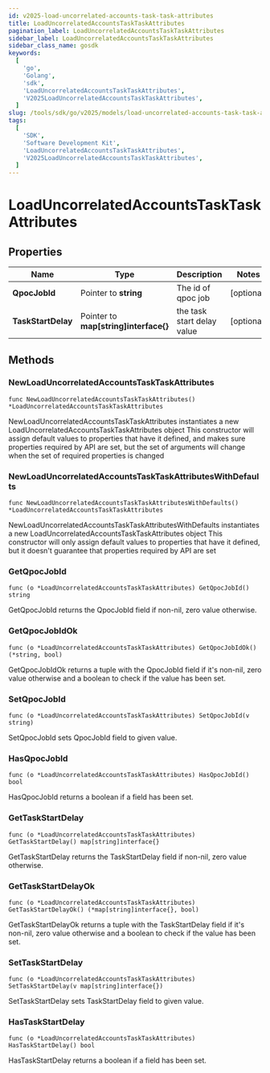 ```yaml
---
id: v2025-load-uncorrelated-accounts-task-task-attributes
title: LoadUncorrelatedAccountsTaskTaskAttributes
pagination_label: LoadUncorrelatedAccountsTaskTaskAttributes
sidebar_label: LoadUncorrelatedAccountsTaskTaskAttributes
sidebar_class_name: gosdk
keywords:
  [
    'go',
    'Golang',
    'sdk',
    'LoadUncorrelatedAccountsTaskTaskAttributes',
    'V2025LoadUncorrelatedAccountsTaskTaskAttributes',
  ]
slug: /tools/sdk/go/v2025/models/load-uncorrelated-accounts-task-task-attributes
tags:
  [
    'SDK',
    'Software Development Kit',
    'LoadUncorrelatedAccountsTaskTaskAttributes',
    'V2025LoadUncorrelatedAccountsTaskTaskAttributes',
  ]
---
```


# LoadUncorrelatedAccountsTaskTaskAttributes

## Properties

| Name | Type | Description | Notes |
| --- | --- | --- | --- |
| **QpocJobId** | Pointer to **string** | The id of qpoc job | [optional] |
| **TaskStartDelay** | Pointer to **map[string]interface{}** | the task start delay value | [optional] |

## Methods

### NewLoadUncorrelatedAccountsTaskTaskAttributes

`func NewLoadUncorrelatedAccountsTaskTaskAttributes() *LoadUncorrelatedAccountsTaskTaskAttributes`

NewLoadUncorrelatedAccountsTaskTaskAttributes instantiates a new LoadUncorrelatedAccountsTaskTaskAttributes object This constructor will assign default values to properties that have it defined, and makes sure properties required by API are set, but the set of arguments will change when the set of required properties is changed

### NewLoadUncorrelatedAccountsTaskTaskAttributesWithDefaults

`func NewLoadUncorrelatedAccountsTaskTaskAttributesWithDefaults() *LoadUncorrelatedAccountsTaskTaskAttributes`

NewLoadUncorrelatedAccountsTaskTaskAttributesWithDefaults instantiates a new LoadUncorrelatedAccountsTaskTaskAttributes object This constructor will only assign default values to properties that have it defined, but it doesn't guarantee that properties required by API are set

### GetQpocJobId

`func (o *LoadUncorrelatedAccountsTaskTaskAttributes) GetQpocJobId() string`

GetQpocJobId returns the QpocJobId field if non-nil, zero value otherwise.

### GetQpocJobIdOk

`func (o *LoadUncorrelatedAccountsTaskTaskAttributes) GetQpocJobIdOk() (*string, bool)`

GetQpocJobIdOk returns a tuple with the QpocJobId field if it's non-nil, zero value otherwise and a boolean to check if the value has been set.

### SetQpocJobId

`func (o *LoadUncorrelatedAccountsTaskTaskAttributes) SetQpocJobId(v string)`

SetQpocJobId sets QpocJobId field to given value.

### HasQpocJobId

`func (o *LoadUncorrelatedAccountsTaskTaskAttributes) HasQpocJobId() bool`

HasQpocJobId returns a boolean if a field has been set.

### GetTaskStartDelay

`func (o *LoadUncorrelatedAccountsTaskTaskAttributes) GetTaskStartDelay() map[string]interface{}`

GetTaskStartDelay returns the TaskStartDelay field if non-nil, zero value otherwise.

### GetTaskStartDelayOk

`func (o *LoadUncorrelatedAccountsTaskTaskAttributes) GetTaskStartDelayOk() (*map[string]interface{}, bool)`

GetTaskStartDelayOk returns a tuple with the TaskStartDelay field if it's non-nil, zero value otherwise and a boolean to check if the value has been set.

### SetTaskStartDelay

`func (o *LoadUncorrelatedAccountsTaskTaskAttributes) SetTaskStartDelay(v map[string]interface{})`

SetTaskStartDelay sets TaskStartDelay field to given value.

### HasTaskStartDelay

`func (o *LoadUncorrelatedAccountsTaskTaskAttributes) HasTaskStartDelay() bool`

HasTaskStartDelay returns a boolean if a field has been set.

